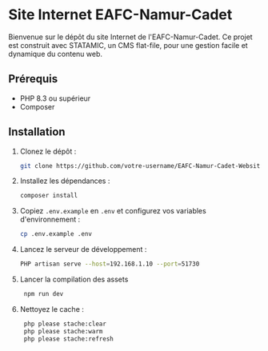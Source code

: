 # Site Internet EAFC-Namur-Cadet

Bienvenue sur le dépôt du site Internet de l'EAFC-Namur-Cadet. Ce projet est construit avec STATAMIC, un CMS flat-file, pour une gestion facile et dynamique du contenu web.

## Prérequis

- PHP 8.3 ou supérieur
- Composer

## Installation

1. Clonez le dépôt :

   ```bash
   git clone https://github.com/votre-username/EAFC-Namur-Cadet-Website.git
   ```

2. Installez les dépendances :

   ```bash
   composer install
   ```

3. Copiez `.env.example` en `.env` et configurez vos variables d'environnement :

   ```bash
   cp .env.example .env
   ```

4. Lancez le serveur de développement :

   ```bash
   PHP artisan serve --host=192.168.1.10 --port=51730 
   ```
5. Lancer la compilation des assets

   ```bash
    npm run dev
   ```

6. Nettoyez le cache :

   ```bash
    php please stache:clear
    php please stache:warm
    php please stache:refresh
   ```
